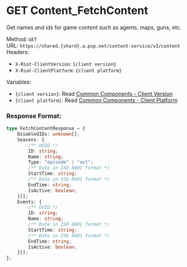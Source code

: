 <!--

This file is automatically generated!
Do not edit it directly!
See https://github.com/techchrism/valorant-api-docs/blob/trunk/contributing.md for more information.

-->

# GET Content_FetchContent

Get names and ids for game content such as agents, maps, guns, etc.  


Method: `GET`  
URL: `https://shared.{shard}.a.pvp.net/content-service/v3/content`  
Headers:
 - `X-Riot-ClientVersion`: `{client version}`
 - `X-Riot-ClientPlatform`: `{client platform}`

Variables:
 - `{client version}`: Read [Common Components - Client Version](../common-components.md#client-version)
 - `{client platform}`: Read [Common Components - Client Platform](../common-components.md#client-platform)


### Response Format:
```ts
type FetchContentResponse = {
    DisabledIDs: unknown[];
    Seasons: {
        /** UUID */
        ID: string;
        Name: string;
        Type: "episode" | "act";
        /** Date in ISO 8601 format */
        StartTime: string;
        /** Date in ISO 8601 format */
        EndTime: string;
        IsActive: boolean;
    }[];
    Events: {
        /** UUID */
        ID: string;
        Name: string;
        /** Date in ISO 8601 format */
        StartTime: string;
        /** Date in ISO 8601 format */
        EndTime: string;
        IsActive: boolean;
    }[];
};
```
